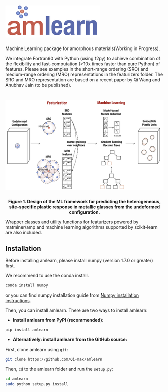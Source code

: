 # <img alt="amlearn" src="docs_rst/_static/amlearn_logo.png" width="300">
Machine Learning package for amorphous materials(Working in Progress).

We integrate Fortran90 with Python (using f2py) to achieve combination of the
flexibility and fast-computation (>10x times faster than pure Python) of features. Please see examples
in the short-range ordering (SRO) and medium-range ordering (MRO) representations
in the featurizers folder. The SRO and MRO representation are based on a recent
paper by Qi Wang and Anubhav Jain (to be published).


# <img alt="amlearn" src="docs_rst/_static/schematic_ML_of_deformation.png" width="600">
<div align='center'><strong>Figure 1. Design of the ML framework for predicting the heterogeneous, site-specific plastic response in metallic glasses from the undeformed configuration.</strong></div>


Wrapper classes and utility functions for featurizers powered by matminer/amp and machine
learning algorithms supported by scikit-learn are also included.




## Installation

Before installing amlearn, please install numpy (version 1.7.0 or greater) first.

We recommend to use the conda install.

```sh
conda install numpy
```

or you can find numpy installation guide from [Numpy installation instructions](https://www.scipy.org/install.html).


Then, you can install amlearn. There are two ways to install amlearn:

- **Install amlearn from PyPI (recommended):**

```sh
pip install amlearn
```


- **Alternatively: install amlearn from the GitHub source:**

First, clone amlearn using `git`:

```sh
git clone https://github.com/Qi-max/amlearn
```

 Then, `cd` to the amlearn folder and run the `setup.py`:
```sh
cd amlearn
sudo python setup.py install
```

